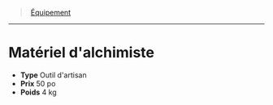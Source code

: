 ﻿> [Équipement](hd_equipment.md)

---

# Matériel d'alchimiste

- **Type** Outil d'artisan
- **Prix** 50 po
- **Poids** 4 kg

